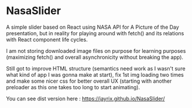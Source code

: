 # NasaSlider

A simple slider based on React using NASA API for A Picture of the Day presentation, but in reality 
for playing around with fetch() and its relations with React component life cycles.

I am not storing downloaded image files on purpose for learning purposes (maximizing fetch()
and overall asynchronicity without breaking the app).

Still got to improve HTML structure (semantics need work as I wasn't sure what kind of app I was gonna make at start),
fix 1st img loading two times and make some nicer css for better overall UX
(starting with another preloader as this one takes too long to start animating).

You can see dist version here : https://jayrix.github.io/NasaSlider/